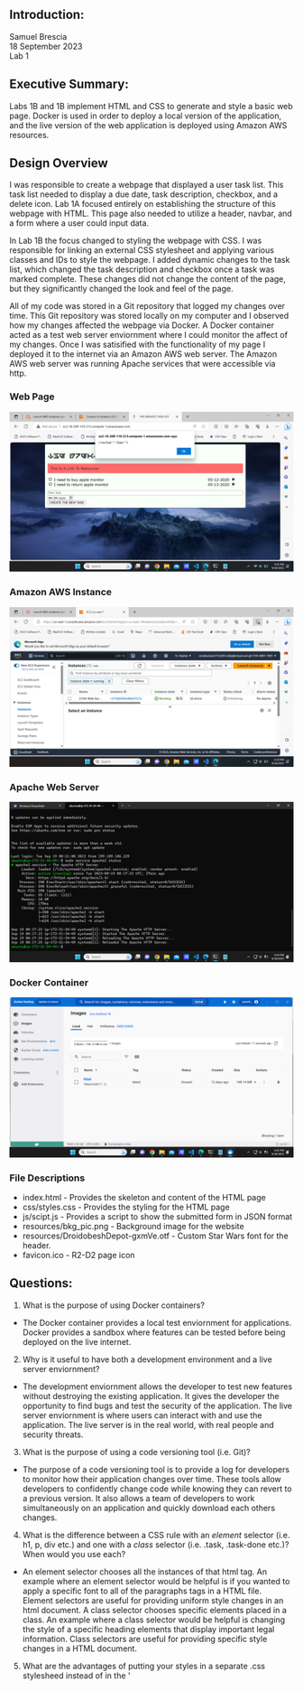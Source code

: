 
## Introduction:
Samuel Brescia  
18 September 2023  
Lab 1  

## Executive Summary:

Labs 1B and 1B implement HTML and CSS to generate and style a basic web page. Docker is used in order to deploy a local version of the application, and the live version of the web application is deployed using Amazon AWS resources. 

## Design Overview

I was responsible to create a webpage that displayed a user task list. This task list needed to display a due date, task description, checkbox, and a delete icon. Lab 1A focused entirely on establishing the structure of this webpage with HTML. This page also needed to utilize a header, navbar, and a form where a user could input data.

In Lab 1B the focus changed to styling the webpage with CSS. I was responsible for linking an external CSS stylesheet and applying various classes and IDs to style the webpage. I added dynamic changes to the task list, which changed the task description and checkbox once a task was marked complete. These changes did not change the content of the page, but they significantly changed the look and feel of the page.

All of my code was stored in a Git repository that logged my changes over time. This Git repository was stored locally on my computer and I observed how my changes affected the webpage via Docker. A Docker container acted as a test web server enviornment where I could monitor the affect of my changes. Once I was satisified with the functionality of my page I deployed it to the internet via an Amazon AWS web server. The Amazon AWS web server was running Apache services that were accessible via http. 

### Web Page
![Screenshot of the webpage ](/lab1/images/webpage.png)

### Amazon AWS Instance
![Screenshot of the Amazon AWS instance](/lab1/images/amazon.png)

### Apache Web Server
![Screenshot of current status of the apache2 web server](/lab1/images/apache.png)

### Docker Container
![Screenshot the Docker Desktop application](/lab1/images/docker.png)

### File Descriptions

* index.html - Provides the skeleton and content of the HTML page
* css/styles.css - Provides the styling for the HTML page
* js/scipt.js - Provides a script to show the submitted form in JSON format
* resources/bkg_pic.png - Background image for the website  
* resources/DroidobeshDepot-gxmVe.otf - Custom Star Wars font for the header.
* favicon.ico - R2-D2 page icon

## Questions:

1. What is the purpose of using Docker containers?

- The Docker container provides a local test enviornment for applications. Docker provides a sandbox where features can be tested before being deployed on the live internet. 

2. Why is it useful to have both a development environment and a live server enviornment?
 
- The development enviornment allows the developer to test new features without destroying the existing application. It gives the developer the opportunity to find bugs and test the security of the application. The live server enviornment is where users can interact with and use the application. The live server is in the real world, with real people and security threats.

3. What is the purpose of using a code versioning tool (i.e. Git)?

- The purpose of a code versioning tool is to provide a log for developers to monitor how their application changes over time. These tools allow developers to confidently change code while knowing they can revert to a previous version. It also allows a team of developers to work simultaneously on an application and quickly download each others changes. 

4. What is the difference between a CSS rule with an *element* selector (i.e. h1, p, div etc.) and one with a *class* selector (i.e. .task, .task-done etc.)? When would you use each?

- An element selector chooses all the instances of that html tag. An example where an element selector would be helpful is if you wanted to apply a specific font to all of the paragraphs tags in a HTML file. Element selectors are useful for providing uniform style changes in an html document. A class selector chooses specific elements placed in a class. An example where a class selector would be helpful is changing the style of a specific heading elements that display important legal information. Class selectors are useful for providing specific style changes in a HTML document.

5. What are the advantages of putting your styles in a separate .css stylesheed instead of in the '<style>' element of '<head'>?

- An advantage is that the style of the entire page can be instantly changed. Instead of having to edit all of the code in the html document a new style sheet can be attatched giving the site a whole new feel. A good example of this is the website CSS Zen Garden where the same HTML content is given a totally different look and feel because of the external style sheet.

6. How do web browsers choose which CSS to use for an HTML element whe the CSS rules contradict each other? What is the order of precedence for CSS rules?
 
- Web browsers follow a specificity hierarchy in determining which CSS rule to apply. The specificity hierarchy in order of most to least prevalent is: inline styles, IDs, classes, and elements. If there are two contradictory rules then the latest rule takes the precedence.

7. Why should you disable directory access for your server?
  
- Directory access needs to be disabled because sensitive user information can be found in log and database files. If a hacker was able to see the directory they could gain insights into how the web application acts that would allow them to deploy exploits against the system.

## Lessons Learned:

### Styling a Specific Condition in CSS

During lab 1B I ran into difficulties selecting specific HTML conditions. I wanted to color my checkbox orange after it was check done. I made several attempts to adjust the style but everything I tried did not work. After some research in w3schools, I realized that the provided code created a pseudo element for the checkbox when it was checked, and that I need to style the pseudo element. With this knowledge I was able to make the proper changes in the CSS.

### Syncing the Git Repository on the Live Server

Early on in Lab 1A I was confused why the live server was not reflecting the changes I was pushing to my git repository. I kept seeing the local changes on my docker container, but these changes were not mirrored on the live website. After reading the command list on git I realized that local versions of git repositories are asynchronous, and that I need to manually sync the changes onto the live server. After running the correct command I was able to view my changes on the live server. I realized that this asynchronous handling of data also help preserve a local backup copy of a previous iteration, and not erase another user's changes if they were working on the same files.

### Disabiling Directory Access on the Apache2 Web Server

Another problem that I ran into during Lab 1A was that I had difficulty disabiling the directory access. This was because I did not have my source folder specified in the setting file. This was a difficult bug to figure out, because I had all of the settings inputted correctly but the web server was not reflecting my changes. After browsing the help docs on apache I was able to discover that I needed to input the directory containing all my web files. After specifying this directory on the Amazon AWS server the directory view was successfully disabled. 

## Conclusions :

- Configure and run an Amazon AWS cloud server
- Install and configure a Docker container
- Install and configure an Apache2 web server
- Pass user entered data into a JSON string
- Create and design a web page
- Use a code repository tool to dynamically change source code

## References

- https://www.w3schools.com/css/css_specificity.asp
- https://www.csszengarden.com/
- https://www.w3schools.com/CSS/
- https://git-scm.com/docs/git
- https://httpd.apache.org/
